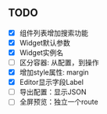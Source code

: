 ## TODO

- [x] 组件列表增加搜索功能
- [x] Widget默认参数
- [x] Widget实例名
- [ ] 区分容器: 从配置，到操作
- [x] 增加style属性: margin
- [x] Editor显示字段Label
- [ ] 导出配置：显示JSON
- [ ] 全屏预览：独立一个route